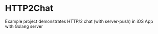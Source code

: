 # HTTP2Chat
Example project demonstrates HTTP/2 chat (with server-push) in iOS App with Golang server
